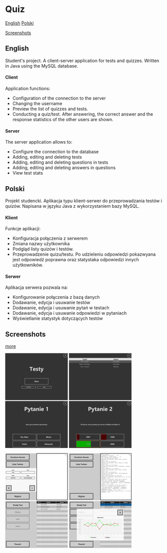 # Quiz

[English](#english)
[Polski](#polski)

[Screenshots](#screenshots)

## English
Student's project. A client-server application for tests and quizzes. Written in Java using the MySQL database.

#### Client
Application functions:
* Configuration of the connection to the server
* Changing the username
* Preview the list of quizzes and tests.
* Conducting a quiz/test. After answering, the correct answer and the response statistics of the other users are shown.

#### Server
The server application allows to:
* Configure the connection to the database
* Adding, editing and deleting tests
* Adding, editing and deleting questions in tests
* Adding, editing and deleting answers in questions
* View test stats

## Polski
Projekt studencki. Aplikacja typu klient-serwer do przeprowadzania testów i quizów. Napisana w języku Java z wykorzystaniem bazy MySQL.

#### Klient
Funkcje aplikacji:
* Konfiguracja połączenia z serwerem
* Zmiana nazwy użytkownika
* Podgląd listy quizów i testów.
* Przeprowadzenie quizu/testu. Po udzieleniu odpowiedzi pokazwyana jest odpowiedź poprawna oraz statystaka odpowiedzi innych użytkowników.

#### Serwer
Aplikacja serwera pozwala na:
* Konfigurowanie połączenia z bazą danych
* Dodawanie, edycja i usuwanie testów
* Dodawanie, edycja i usuwanie pytań w testach
* Dodawanie, edycja i usuwanie odpowiedzi w pytaniach
* Wyświetlanie statystyk dotyczących testów

## Screenshots
[more](https://github.com/ArekerA/Quiz/tree/master/readme-images)

<img width="200" alt="image_c1" src="/readme-images/client/1.png"> <img width="200" alt="image_c2" src="/readme-images/client/2.png"> <img width="200" alt="image_c3" src="/readme-images/client/4.png"> <img width="200" alt="image_c4" src="/readme-images/client/5.png">

<img width="200" alt="image_s1" src="/readme-images/server/1.png"> <img width="200" alt="image_s2" src="/readme-images/server/3.png"> <img width="200" alt="image_s3" src="/readme-images/server/4.png"> <img width="200" alt="image_s4" src="/readme-images/server/5.png">
